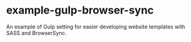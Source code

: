 # example-gulp-browser-sync
An example of Gulp setting for easier developing website templates with SASS and BrowserSync.
